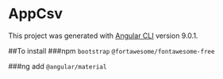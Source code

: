 # AppCsv

This project was generated with [Angular CLI](https://github.com/angular/angular-cli) version 9.0.1.

##To install
###npm
`bootstrap` `@fortawesome/fontawesome-free`

###ng add
`@angular/material`
